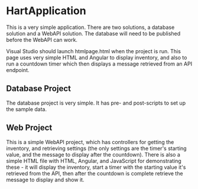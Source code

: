 # HartApplication
This is a very simple application. There are two solutions, a database solution and a WebAPI solution. The database will need to be published before the WebAPI can work.

Visual Studio should launch htmlpage.html when the project is run. This page uses very simple HTML and Angular to display inventory, and also to run a countdown timer which then displays a message retrieved from an API endpoint.

## Database Project
The database project is very simple. It has pre- and post-scripts to set up the sample data.

## Web Project
This is a simple WebAPI project, which has controllers for getting the inventory, and retrieving settings (the only settings are the timer's starting value, and the message to display after the countdown). There is also a simple HTML file with HTML, Angular, and JavaScript for demonstrating these - it will display the inventory, start a timer with the starting value it's retrieved from the API, then after the countdown is complete retrieve the message to display and show it.
